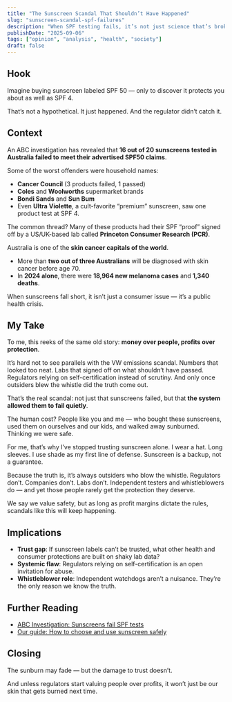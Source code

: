 ```yaml
---
title: "The Sunscreen Scandal That Shouldn’t Have Happened"
slug: "sunscreen-scandal-spf-failures"
description: "When SPF testing fails, it’s not just science that’s broken — it’s trust."
publishDate: "2025-09-06"
tags: ["opinion", "analysis", "health", "society"]
draft: false
---
```


## Hook
Imagine buying sunscreen labeled SPF 50 — only to discover it protects you about as well as SPF 4.  

That’s not a hypothetical. It just happened. And the regulator didn’t catch it.  

## Context
An ABC investigation has revealed that **16 out of 20 sunscreens tested in Australia failed to meet their advertised SPF50 claims**.  

Some of the worst offenders were household names:  
- **Cancer Council** (3 products failed, 1 passed)  
- **Coles** and **Woolworths** supermarket brands  
- **Bondi Sands** and **Sun Bum**  
- Even **Ultra Violette**, a cult-favorite “premium” sunscreen, saw one product test at SPF 4.  

The common thread? Many of these products had their SPF “proof” signed off by a US/UK-based lab called **Princeton Consumer Research (PCR)**.  

Australia is one of the **skin cancer capitals of the world**.  
- More than **two out of three Australians** will be diagnosed with skin cancer before age 70.  
- In **2024 alone**, there were **18,964 new melanoma cases** and **1,340 deaths**.  

When sunscreens fall short, it isn’t just a consumer issue — it’s a public health crisis.  

## My Take
To me, this reeks of the same old story: **money over people, profits over protection**.  

It’s hard not to see parallels with the VW emissions scandal. Numbers that looked too neat. Labs that signed off on what shouldn’t have passed. Regulators relying on self-certification instead of scrutiny. And only once outsiders blew the whistle did the truth come out.  

That’s the real scandal: not just that sunscreens failed, but that **the system allowed them to fail quietly**.  

The human cost? People like you and me — who bought these sunscreens, used them on ourselves and our kids, and walked away sunburned. Thinking we were safe.  

For me, that’s why I’ve stopped trusting sunscreen alone. I wear a hat. Long sleeves. I use shade as my first line of defense. Sunscreen is a backup, not a guarantee.  

Because the truth is, it’s always outsiders who blow the whistle. Regulators don’t. Companies don’t. Labs don’t. Independent testers and whistleblowers do — and yet those people rarely get the protection they deserve.  

We say we value safety, but as long as profit margins dictate the rules, scandals like this will keep happening.  

## Implications
- **Trust gap**: If sunscreen labels can’t be trusted, what other health and consumer protections are built on shaky lab data?  
- **Systemic flaw**: Regulators relying on self-certification is an open invitation for abuse.  
- **Whistleblower role**: Independent watchdogs aren’t a nuisance. They’re the only reason we know the truth.  

## Further Reading
- [ABC Investigation: Sunscreens fail SPF tests](https://www.abc.net.au/news/)  
- [Our guide: How to choose and use sunscreen safely](/guides/sunscreen-basics)  

## Closing
The sunburn may fade — but the damage to trust doesn’t.  

And unless regulators start valuing people over profits, it won’t just be our skin that gets burned next time.  
